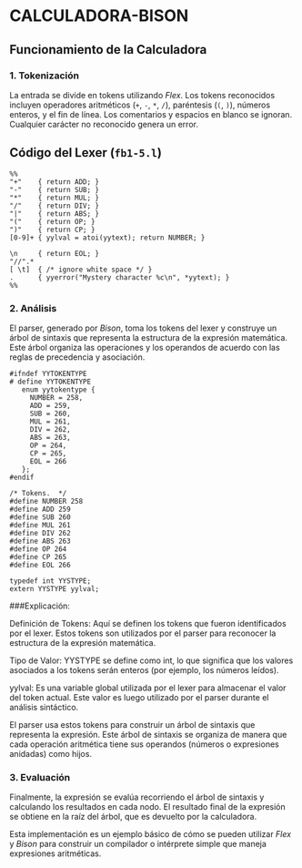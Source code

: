 # CALCULADORA-BISON
## Funcionamiento de la Calculadora

### 1. Tokenización

La entrada se divide en tokens utilizando *Flex*. Los tokens reconocidos incluyen operadores aritméticos (`+`, `-`, `*`, `/`), paréntesis (`(`, `)`), números enteros, y el fin de línea. Los comentarios y espacios en blanco se ignoran. Cualquier carácter no reconocido genera un error.
## Código del Lexer (`fb1-5.l`)

```
%%
"+"    { return ADD; }
"-"    { return SUB; }
"*"    { return MUL; }
"/"    { return DIV; }
"|"    { return ABS; }
"("    { return OP; }
")"    { return CP; }
[0-9]+ { yylval = atoi(yytext); return NUMBER; }

\n     { return EOL; }
"//".*  
[ \t]  { /* ignore white space */ }
.      { yyerror("Mystery character %c\n", *yytext); }
%%
```
### 2. Análisis

El parser, generado por *Bison*, toma los tokens del lexer y construye un árbol de sintaxis que representa la estructura de la expresión matemática. Este árbol organiza las operaciones y los operandos de acuerdo con las reglas de precedencia y asociación.


```
#ifndef YYTOKENTYPE
# define YYTOKENTYPE
   enum yytokentype {
     NUMBER = 258,
     ADD = 259,
     SUB = 260,
     MUL = 261,
     DIV = 262,
     ABS = 263,
     OP = 264,
     CP = 265,
     EOL = 266
   };
#endif

/* Tokens.  */
#define NUMBER 258
#define ADD 259
#define SUB 260
#define MUL 261
#define DIV 262
#define ABS 263
#define OP 264
#define CP 265
#define EOL 266

typedef int YYSTYPE;
extern YYSTYPE yylval;
```

###Explicación:

Definición de Tokens: Aquí se definen los tokens que fueron identificados por el lexer. Estos tokens son utilizados por el parser para reconocer la estructura de la expresión matemática.

Tipo de Valor: YYSTYPE se define como int, lo que significa que los valores asociados a los tokens serán enteros (por ejemplo, los números leídos).

yylval: Es una variable global utilizada por el lexer para almacenar el valor del token actual. Este valor es luego utilizado por el parser durante el análisis sintáctico.

El parser usa estos tokens para construir un árbol de sintaxis que representa la expresión. Este árbol de sintaxis se organiza de manera que cada operación aritmética tiene sus operandos (números o expresiones anidadas) como hijos.

### 3. Evaluación

Finalmente, la expresión se evalúa recorriendo el árbol de sintaxis y calculando los resultados en cada nodo. El resultado final de la expresión se obtiene en la raíz del árbol, que es devuelto por la calculadora.

Esta implementación es un ejemplo básico de cómo se pueden utilizar *Flex* y *Bison* para construir un compilador o intérprete simple que maneja expresiones aritméticas.
